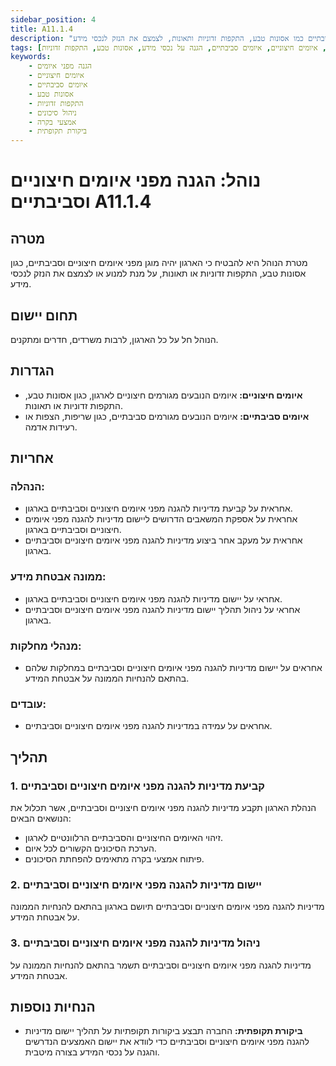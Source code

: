 ```yaml
---
sidebar_position: 4
title: A11.1.4
description: "נוהל המבטיח שהארגון יהיה מוגן מפני איומים חיצוניים וסביבתיים כמו אסונות טבע, התקפות זדוניות ותאונות, לצמצם את הנזק לנכסי מידע."
tags: [אבטחה סביבתית, איומים חיצוניים, איומים סביבתיים, הגנה על נכסי מידע, אסונות טבע, התקפות זדוניות]
keywords:
    - הגנה מפני איומים
    - איומים חיצוניים
    - איומים סביבתיים
    - אסונות טבע
    - התקפות זדוניות
    - ניהול סיכונים
    - אמצעי בקרה
    - ביקורת תקופתית
---
```


# נוהל: הגנה מפני איומים חיצוניים וסביבתיים A11.1.4

## מטרה
מטרת הנוהל היא להבטיח כי הארגון יהיה מוגן מפני איומים חיצוניים וסביבתיים, כגון אסונות טבע, התקפות זדוניות או תאונות, על מנת למנוע או לצמצם את הנזק לנכסי מידע.

## תחום יישום
הנוהל חל על כל הארגון, לרבות משרדים, חדרים ומתקנים.

## הגדרות
- **איומים חיצוניים:** איומים הנובעים מגורמים חיצוניים לארגון, כגון אסונות טבע, התקפות זדוניות או תאונות.
- **איומים סביבתיים:** איומים הנובעים מגורמים סביבתיים, כגון שריפות, הצפות או רעידות אדמה.

## אחריות
### הנהלה:
- אחראית על קביעת מדיניות להגנה מפני איומים חיצוניים וסביבתיים בארגון.
- אחראית על אספקת המשאבים הדרושים ליישום מדיניות להגנה מפני איומים חיצוניים וסביבתיים בארגון.
- אחראית על מעקב אחר ביצוע מדיניות להגנה מפני איומים חיצוניים וסביבתיים בארגון.

### ממונה אבטחת מידע:
- אחראי על יישום מדיניות להגנה מפני איומים חיצוניים וסביבתיים בארגון.
- אחראי על ניהול תהליך יישום מדיניות להגנה מפני איומים חיצוניים וסביבתיים בארגון.

### מנהלי מחלקות:
- אחראים על יישום מדיניות להגנה מפני איומים חיצוניים וסביבתיים במחלקות שלהם בהתאם להנחיות הממונה על אבטחת המידע.

### עובדים:
- אחראים על עמידה במדיניות להגנה מפני איומים חיצוניים וסביבתיים.

## תהליך
### 1. קביעת מדיניות להגנה מפני איומים חיצוניים וסביבתיים
הנהלת הארגון תקבע מדיניות להגנה מפני איומים חיצוניים וסביבתיים, אשר תכלול את הנושאים הבאים:
- זיהוי האיומים החיצוניים והסביבתיים הרלוונטיים לארגון.
- הערכת הסיכונים הקשורים לכל איום.
- פיתוח אמצעי בקרה מתאימים להפחתת הסיכונים.

### 2. יישום מדיניות להגנה מפני איומים חיצוניים וסביבתיים
מדיניות להגנה מפני איומים חיצוניים וסביבתיים תיושם בארגון בהתאם להנחיות הממונה על אבטחת המידע.

### 3. ניהול מדיניות להגנה מפני איומים חיצוניים וסביבתיים
מדיניות להגנה מפני איומים חיצוניים וסביבתיים תשמר בהתאם להנחיות הממונה על אבטחת המידע.

## הנחיות נוספות
- **ביקורת תקופתית:** החברה תבצע ביקורות תקופתיות על תהליך יישום מדיניות להגנה מפני איומים חיצוניים וסביבתיים כדי לוודא את יישום האמצעים הנדרשים והגנה על נכסי המידע בצורה מיטבית.